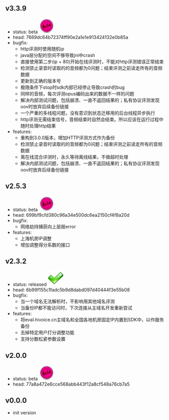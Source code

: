 ## v3.3.9
* status: beta ![beta](/internal/imgs/beta.png)
* head: 7669dc64b72374ff90e2a1e1e913424132e0b85a
* bugfix:
	* http评测时使用随机ip
	* java层分配的空间不够导致jni中crash
	* 直接使用第二步(ip + 80)开始在线评测时，不能对http评测错误正常结束
	* 检测禁止录音时读取的的音频都为0问题；结束评测之前读走所有的音频数据
	* 更新到正确的版本号
	* 极限条件下stop时sdk内部已经停止导致crash的bug
	* 同样的音频，每次评测opus编码出来的数据不一样的问题
	* 解决内部测试问题，包括崩溃、一直不返回结果的；私有协议评测发现oov时放弃后续备份链接
	* 一个严重的多线程问题，没有意识到状态迁移用的后台线程异步执行
	* http评测无需结束信号，音频结束时自然会结束。所以应该在运行过程中随时处理http结果
* features:
	* 重构到3.0.0版本，增加HTTP评测方式作为备份
	* 检测禁止录音时读取的的音频都为0问题；结束评测之前读走所有的音频数据
	* 离在线混合评测时，永久等待离线结果，不做超时处理
	* 解决内部测试问题，包括崩溃、一直不返回结果的；私有协议评测发现oov时放弃后续备份链接

## v2.5.3
* status: beta ![beta](/internal/imgs/beta.png)
* head: 699bf9cfd380c96a34e500dc6ea2150cf4f8a20d
* bugfix:
	* 网络劫持捕获向上层报error
* features:
	* 上海机房IP调整
	* 增加调整得分系数的接口

## v2.3.2
* status: released ![released](/internal/imgs/ok.png)
* head: 6b99f155c1fadc5b9d8dabd097d40444f3e55b08
* bugfix:
	* 当一个域名无法解析时，不影响用其他域名评测
	* 当备份IP都不能访问时，下次连接从主域名开发重新尝试
* features:
	* 将eval.hivoice.cn主域名和全国各地机房固定IP内置到SDK中，以作服务备份
	* 去掉特定用户打分调整功能
	* 支持分数松紧参数设置

## v2.0.0
* status: beta ![beta](/internal/imgs/beta.png)
* head: 77a8a472e6cce568abb443f12a8cf548a76cb7a5

## v0.0.0

* init version
